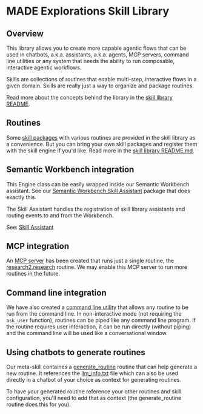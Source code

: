 # MADE Explorations Skill Library

## Overview

This library allows you to create more capable agentic flows that can be used in
chatbots, a.k.a. assistants, a.k.a. agents, MCP servers, command line utilities
or any system that needs the ability to run composable, interactive agentic
workflows.

Skills are collections of routines that enable multi-step, interactive flows in
a given domain. Skills are really just a way to organize and package routines.

Read more about the concepts behind the library in the [skill library
README](./skill_library/README.md).

## Routines

Some [skill packages](./skill_library/skills/) with various routines are
provided in the skill library as a convenience. But you can bring your own skill
packages and register them with the skill engine if you'd like. Read more in the
[skill library README.md](./skill_library/README.md).

## Semantic Workbench integration

This Engine class can be easily wrapped inside our Semantic Workbench
assistant. See our
[Semantic Workbench Skill
Assistant](../../../../assistants/skill-assistant/README.md)
package that does exactly this.

The Skill Assistant handles the registration of skill library assistants and
routing events to and from the Workbench.

See: [Skill Assistant](.../../../../assistants/skill-assistant/README.md)

## MCP integration

An [MCP server](../../../../mcp-servers/mcp-server-web-research/README.md) has
been created that runs just a single routine, the
[research2.research](./skill_library/skills/research2/routines/research.py)
routine. We may enable this MCP server to run more routines in the future.

## Command line integration

We have also created a [command line utility](./skill_library/cli/README.md)
that allows any routine to be run from the command line. In non-interactive mode
(not requiring the `ask_user` function), routines can be piped like any command
line program. If the routine requires user interaction, it can be run directly
(without piping) and the command line will be used like a conversational window.

## Using chatbots to generate routines

Our meta-skill containes a
[generate_routine](./skill_library/skills/meta/routines/generate_routine.py)
routine that can help generate a new routine. It references the
[llm_info.txt](./skill_library/llm_info.txt) file which can also be used
directly in a chatbot of your choice as context for generating routines.

To have your generated routine reference your other routines and skill
configuration, you'll need to add that as context (the generate_routine routine
does this for you).
